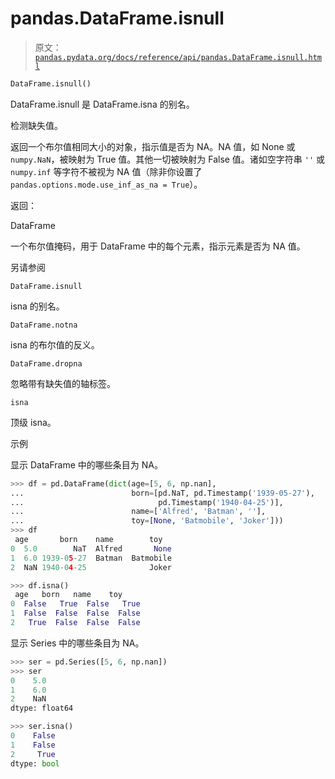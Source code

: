 # pandas.DataFrame.isnull

> 原文：[`pandas.pydata.org/docs/reference/api/pandas.DataFrame.isnull.html`](https://pandas.pydata.org/docs/reference/api/pandas.DataFrame.isnull.html)

```py
DataFrame.isnull()
```

DataFrame.isnull 是 DataFrame.isna 的别名。

检测缺失值。

返回一个布尔值相同大小的对象，指示值是否为 NA。NA 值，如 None 或 `numpy.NaN`，被映射为 True 值。其他一切被映射为 False 值。诸如空字符串 `''` 或 `numpy.inf` 等字符不被视为 NA 值（除非你设置了 `pandas.options.mode.use_inf_as_na = True`）。

返回：

DataFrame

一个布尔值掩码，用于 DataFrame 中的每个元素，指示元素是否为 NA 值。

另请参阅

`DataFrame.isnull`

isna 的别名。

`DataFrame.notna`

isna 的布尔值的反义。

`DataFrame.dropna`

忽略带有缺失值的轴标签。

`isna`

顶级 isna。

示例

显示 DataFrame 中的哪些条目为 NA。

```py
>>> df = pd.DataFrame(dict(age=[5, 6, np.nan],
...                        born=[pd.NaT, pd.Timestamp('1939-05-27'),
...                              pd.Timestamp('1940-04-25')],
...                        name=['Alfred', 'Batman', ''],
...                        toy=[None, 'Batmobile', 'Joker']))
>>> df
 age       born    name        toy
0  5.0        NaT  Alfred       None
1  6.0 1939-05-27  Batman  Batmobile
2  NaN 1940-04-25              Joker 
```

```py
>>> df.isna()
 age   born   name    toy
0  False   True  False   True
1  False  False  False  False
2   True  False  False  False 
```

显示 Series 中的哪些条目为 NA。

```py
>>> ser = pd.Series([5, 6, np.nan])
>>> ser
0    5.0
1    6.0
2    NaN
dtype: float64 
```

```py
>>> ser.isna()
0    False
1    False
2     True
dtype: bool 
```
